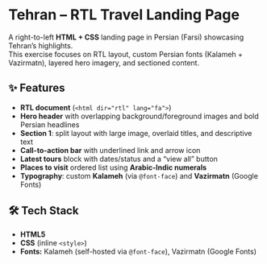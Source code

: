 # Tehran – RTL Travel Landing Page

A right-to-left **HTML + CSS** landing page in Persian (Farsi) showcasing Tehran’s highlights.  
This exercise focuses on RTL layout, custom Persian fonts (Kalameh + Vazirmatn), layered hero imagery, and sectioned content.

## ✨ Features

- **RTL document** (`<html dir="rtl" lang="fa">`)
- **Hero header** with overlapping background/foreground images and bold Persian headlines
- **Section 1**: split layout with large image, overlaid titles, and descriptive text
- **Call-to-action bar** with underlined link and arrow icon
- **Latest tours** block with dates/status and a “view all” button
- **Places to visit** ordered list using **Arabic-Indic numerals**
- **Typography**: custom **Kalameh** (via `@font-face`) and **Vazirmatn** (Google Fonts)

## 🛠️ Tech Stack

- **HTML5**
- **CSS** (inline `<style>`)
- **Fonts:** Kalameh (self-hosted via `@font-face`), Vazirmatn (Google Fonts)
